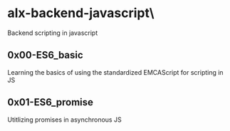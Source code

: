 # alx-backend-javascript\
Backend scripting in javascript

## 0x00-ES6_basic
Learning the basics of using the standardized EMCAScript for scripting in JS

## 0x01-ES6_promise
Utitlizing promises in asynchronous JS
